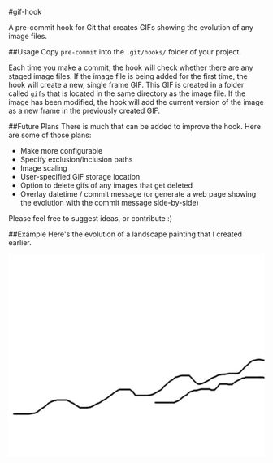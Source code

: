 #gif-hook

A pre-commit hook for Git that creates GIFs showing the evolution of any image files.

##Usage
Copy `pre-commit` into the `.git/hooks/` folder of your project.

Each time you make a commit, the hook will check whether there are any staged image files. If the image file is being added for the first time, the hook will create a new, single frame GIF. This GIF is created in a folder called `gifs` that is located in the same directory as the image file. If the image has been modified, the hook will add the current version of the image as a new frame in the previously created GIF.

##Future Plans
There is much that can be added to improve the hook. Here are some of those plans:

* Make more configurable
* Specify exclusion/inclusion paths
* Image scaling
* User-specified GIF storage location
* Option to delete gifs of any images that get deleted
* Overlay datetime / commit message (or generate a web page showing the evolution with the commit message side-by-side)

Please feel free to suggest ideas, or contribute :)

##Example
Here's the evolution of a landscape painting that I created earlier.

![](https://github.com/jrwilliams/gif-hook/blob/master/example/gifs/landscape.gif)
